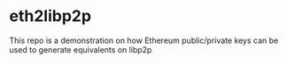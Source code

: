 # eth2libp2p

This repo is a demonstration on how Ethereum public/private keys can be used to generate equivalents on libp2p
